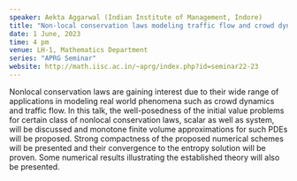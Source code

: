 ```yaml
---
speaker: Aekta Aggarwal (Indian Institute of Management, Indore)
title: "Non-local conservation laws modeling traffic flow and crowd dynamics"
date: 1 June, 2023
time: 4 pm
venue: LH-1, Mathematics Department
series: "APRG Seminar"
website: http://math.iisc.ac.in/~aprg/index.php?id=seminar22-23
---
```


Nonlocal conservation laws are gaining interest due to their wide range of applications in modeling
real world phenomena such as crowd dynamics and traffic flow. In this talk, the well-posedness of
the initial value problems for certain class of nonlocal conservation laws, scalar as well as system, will
be discussed and monotone finite volume approximations for such PDEs will be proposed. Strong
compactness of the proposed numerical schemes will be presented and their convergence to the entropy
solution will be proven. Some numerical results illustrating the established theory will also be presented.
